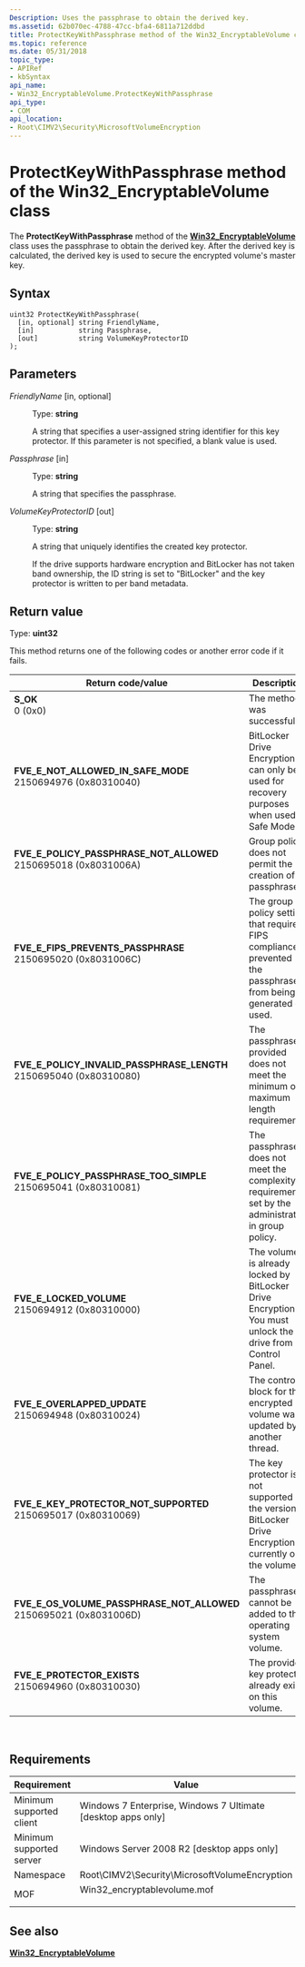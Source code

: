 ```yaml
---
Description: Uses the passphrase to obtain the derived key.
ms.assetid: 62b070ec-4788-47cc-bfa4-6811a712ddbd
title: ProtectKeyWithPassphrase method of the Win32_EncryptableVolume class
ms.topic: reference
ms.date: 05/31/2018
topic_type: 
- APIRef
- kbSyntax
api_name: 
- Win32_EncryptableVolume.ProtectKeyWithPassphrase
api_type: 
- COM
api_location: 
- Root\CIMV2\Security\MicrosoftVolumeEncryption
---
```


# ProtectKeyWithPassphrase method of the Win32\_EncryptableVolume class

The **ProtectKeyWithPassphrase** method of the [**Win32\_EncryptableVolume**](win32-encryptablevolume.md) class uses the passphrase to obtain the derived key. After the derived key is calculated, the derived key is used to secure the encrypted volume's master key.

## Syntax


```mof
uint32 ProtectKeyWithPassphrase(
  [in, optional] string FriendlyName,
  [in]           string Passphrase,
  [out]          string VolumeKeyProtectorID
);
```



## Parameters

<dl> <dt>

*FriendlyName* \[in, optional\]
</dt> <dd>

Type: **string**

A string that specifies a user-assigned string identifier for this key protector. If this parameter is not specified, a blank value is used.

</dd> <dt>

*Passphrase* \[in\]
</dt> <dd>

Type: **string**

A string that specifies the passphrase.

</dd> <dt>

*VolumeKeyProtectorID* \[out\]
</dt> <dd>

Type: **string**

A string that uniquely identifies the created key protector.

If the drive supports hardware encryption and BitLocker has not taken band ownership, the ID string is set to "BitLocker" and the key protector is written to per band metadata.

</dd> </dl>

## Return value

Type: **uint32**

This method returns one of the following codes or another error code if it fails.



| Return code/value                                                                                                                                                                                        | Description                                                                                                              |
|----------------------------------------------------------------------------------------------------------------------------------------------------------------------------------------------------------|--------------------------------------------------------------------------------------------------------------------------|
| <dl> <dt>**S\_OK**</dt> <dt>0 (0x0)</dt> </dl>                                                        | The method was successful.<br/>                                                                                    |
| <dl> <dt>**FVE\_E\_NOT\_ALLOWED\_IN\_SAFE\_MODE**</dt> <dt>2150694976 (0x80310040)</dt> </dl>         | BitLocker Drive Encryption can only be used for recovery purposes when used in Safe Mode.<br/>                     |
| <dl> <dt>**FVE\_E\_POLICY\_PASSPHRASE\_NOT\_ALLOWED**</dt> <dt>2150695018 (0x8031006A)</dt> </dl>     | Group policy does not permit the creation of a passphrase.<br/>                                                    |
| <dl> <dt>**FVE\_E\_FIPS\_PREVENTS\_PASSPHRASE**</dt> <dt>2150695020 (0x8031006C)</dt> </dl>           | The group policy setting that requires FIPS compliance prevented the passphrase from being generated or used.<br/> |
| <dl> <dt>**FVE\_E\_POLICY\_INVALID\_PASSPHRASE\_LENGTH**</dt> <dt>2150695040 (0x80310080)</dt> </dl>  | The passphrase provided does not meet the minimum or maximum length requirements.<br/>                             |
| <dl> <dt>**FVE\_E\_POLICY\_PASSPHRASE\_TOO\_SIMPLE**</dt> <dt>2150695041 (0x80310081)</dt> </dl>      | The passphrase does not meet the complexity requirements set by the administrator in group policy.<br/>            |
| <dl> <dt>**FVE\_E\_LOCKED\_VOLUME**</dt> <dt>2150694912 (0x80310000)</dt> </dl>                       | The volume is already locked by BitLocker Drive Encryption. You must unlock the drive from Control Panel.<br/>     |
| <dl> <dt>**FVE\_E\_OVERLAPPED\_UPDATE**</dt> <dt>2150694948 (0x80310024)</dt> </dl>                   | The control block for the encrypted volume was updated by another thread.<br/>                                     |
| <dl> <dt>**FVE\_E\_KEY\_PROTECTOR\_NOT\_SUPPORTED**</dt> <dt>2150695017 (0x80310069)</dt> </dl>       | The key protector is not supported by the version of BitLocker Drive Encryption currently on the volume.<br/>      |
| <dl> <dt>**FVE\_E\_OS\_VOLUME\_PASSPHRASE\_NOT\_ALLOWED**</dt> <dt>2150695021 (0x8031006D)</dt> </dl> | The passphrase cannot be added to the operating system volume. <br/>                                               |
| <dl> <dt>**FVE\_E\_PROTECTOR\_EXISTS**</dt> <dt>2150694960 (0x80310030)</dt> </dl>                    | The provided key protector already exists on this volume.<br/>                                                     |



 

## Requirements



| Requirement | Value |
|-------------------------------------|---------------------------------------------------------------------------------------------------------|
| Minimum supported client<br/> | Windows 7 Enterprise, Windows 7 Ultimate \[desktop apps only\]<br/>                               |
| Minimum supported server<br/> | Windows Server 2008 R2 \[desktop apps only\]<br/>                                                 |
| Namespace<br/>                | Root\\CIMV2\\Security\\MicrosoftVolumeEncryption<br/>                                             |
| MOF<br/>                      | <dl> <dt>Win32\_encryptablevolume.mof</dt> </dl> |



## See also

<dl> <dt>

[**Win32\_EncryptableVolume**](win32-encryptablevolume.md)
</dt> </dl>

 

 




